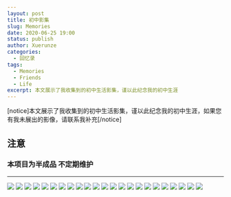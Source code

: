 ```yaml
---
layout: post
title: 初中影集
slug: Memories
date: 2020-06-25 19:00
status: publish
author: Xuerunze
categories: 
  - 回忆录
tags:
  - Memories
  - Friends
  - Life
excerpt: 本文展示了我收集到的初中生活影集，谨以此纪念我的初中生涯
---
```


[notice]本文展示了我收集到的初中生活影集，谨以此纪念我的初中生涯，如果您有我未展出的影像，请联系我补充[/notice]

## 注意
### 本项目为半成品 不定期维护

------
 
![](./images/middle.jpg)
![](./images/middle1.jpg)
![](./images/middle2.jpg)
![](./images/middle3.jpg)
![](./images/middle4.jpg)
![](./images/middle5.jpg)
![](./images/middle6.jpg)
![](./images/middle7.jpg)
![](./images/middle8.jpg)
![](./images/middle9.jpg)
![](./images/middle10.jpg)
![](./images/middle11.jpg)
![](./images/middle12.jpg)
![](./images/middle13.jpg)
![](./images/middle14.jpg)
![](./images/middle15.jpg)
![](./images/middle16.jpg)
![](./images/middle17.jpg)
![](./images/middle18.jpg)
![](./images/middle19.jpg)
![](./images/middle20.jpg)
![](./images/middle21.jpg)
![](./images/middle22.jpg)
